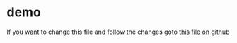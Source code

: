 # demo

If you want to change this file and follow the changes goto [this file on github](<https://github.com/jweken/demo/edit/master/README.md>)
